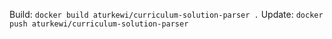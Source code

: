 Build: `docker build aturkewi/curriculum-solution-parser .`
Update: `docker push aturkewi/curriculum-solution-parser`
